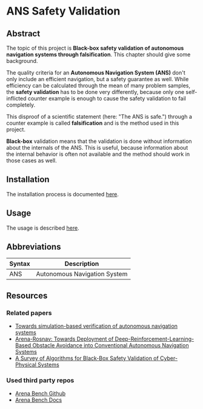 # ANS Safety Validation
## Abstract
The topic of this project is **Black-box safety validation of autonomous navigation systems through falsification**. This chapter should give some background.

The quality criteria for an **Autonomous Navigation System (ANS)** don't only include an efficient navigation, but a safety guarantee as well. While efficiency can be calculated through the mean of many problem samples, the **safety validation** has to be done very differently, because only one self-inflicted counter example is enough to cause the safety validation to fail completely.

This disproof of a scientific statement (here: "The ANS is safe.") through a counter example is called **falsification** and is the method used in this project.

**Black-box** validation means that the validation is done without information about the internals of the ANS. This is useful, because information about the internal behavior is often not available and the method should work in those cases as well.

## Installation
The installation process is documented [here](docs/Installation.md).

## Usage
The usage is described [here](docs/Usage.md).

## Abbreviations
| Syntax | Description                  |
|--------|------------------------------|
| ANS    | Autonomous Navigation System |

## Resources
### Related papers
* [Towards simulation-based verification of autonomous navigation systems](https://www.sciencedirect.com/science/article/abs/pii/S092575352030196X)
* [Arena-Rosnav: Towards Deployment of Deep-Reinforcement-Learning-Based Obstacle Avoidance into Conventional Autonomous Navigation Systems](https://arxiv.org/abs/2104.03616)
* [A Survey of Algorithms for Black-Box Safety Validation of Cyber-Physical Systems](https://dl.acm.org/doi/pdf/10.1613/jair.1.12716)

### Used third party repos
* [Arena Bench Github](https://github.com/ignc-research/arena-rosnav)
* [Arena Bench Docs](https://github.com/ignc-research/arena-rosnav)
